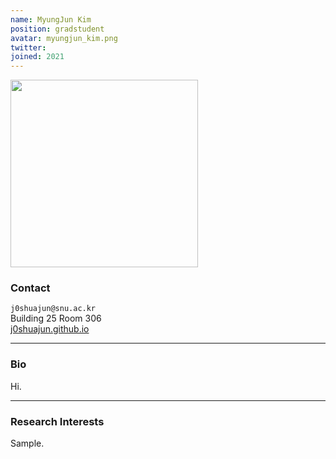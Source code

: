 ```yaml
---
name: MyungJun Kim
position: gradstudent
avatar: myungjun_kim.png
twitter:
joined: 2021
---
```


<img width="300" src="{{site.baseurl}}/images/people/{{page.avatar}}" data-action="zoom">

### Contact

<i class="fa fa-envelope-o"></i>  `j0shuajun@snu.ac.kr`<br>
<i class="fa fa-building"></i> Building 25 Room 306 <br>
<i class="fa fa-bar-chart"></i> [j0shuajun.github.io](http://j0shuajun.github.io)

<hr>

### Bio

Hi.

<hr>

### Research Interests

Sample.
